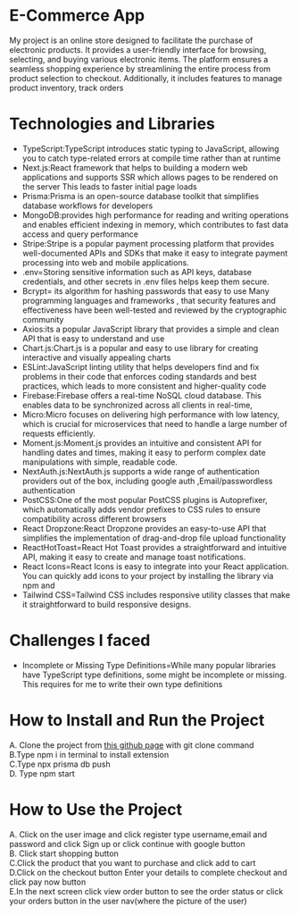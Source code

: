 # E-Commerce App
My project is an online store designed to facilitate the purchase of electronic products. It provides a user-friendly interface for browsing, selecting, and buying various electronic items. The platform ensures a seamless shopping experience by streamlining the entire process from product selection to checkout. Additionally, it includes features to manage product inventory, track orders
# Technologies and Libraries
* TypeScript:TypeScript introduces static typing to JavaScript, allowing you to catch type-related errors at compile time rather than at runtime
* Next.js:React framework that helps to building a modern web applications
  and supports  SSR which allows pages to be rendered on the server  This leads to faster initial page loads
* Prisma:Prisma is an open-source database toolkit that simplifies database workflows for developers
* MongoDB:provides high performance for reading and writing operations and enables efficient indexing in memory, which contributes to fast data access and query performance
* Stripe:Stripe is a popular payment processing platform that  provides well-documented APIs and SDKs that make it easy to integrate payment processing into web and mobile applications.
* .env=Storing sensitive information such as API keys, database credentials, and other secrets in .env files helps keep them secure.
* Bcrypt= its algorithm for hashing passwords that easy to use Many programming languages  and frameworks ,  that  security features and effectiveness have been well-tested and reviewed by the cryptographic community
* Axios:its a popular JavaScript library that provides a simple and clean API that is easy to understand and use
* Chart.js:Chart.js is a popular and easy to use  library for creating interactive and visually appealing charts
* ESLint:JavaScript linting utility that helps developers find and fix problems in their code that enforces coding standards and best practices, which leads to more consistent and higher-quality code
* Firebase:Firebase offers a real-time NoSQL cloud database. This enables data to be synchronized across all clients in real-time,
* Micro:Micro focuses on delivering high performance with low latency, which is crucial for microservices that need to handle a large number of requests efficiently.
* Moment.js:Moment.js provides an intuitive and consistent API for handling dates and times, making it easy to perform complex date manipulations with simple, readable code.
* NextAuth.js:NextAuth.js supports a wide range of authentication providers out of the box, including google auth ,Email/passwordless authentication
* PostCSS:One of the most popular PostCSS plugins is Autoprefixer, which automatically adds vendor prefixes to CSS rules to ensure compatibility across different browsers
* React Dropzone:React Dropzone provides an easy-to-use API that simplifies the implementation of drag-and-drop file upload functionality
* ReactHotToast=React Hot Toast provides a straightforward and intuitive API, making it easy to create and manage toast notifications. 
* React Icons=React Icons is easy to integrate into your React application. You can quickly add icons to your project by installing the library via npm and 
* Tailwind CSS=Tailwind CSS includes responsive utility classes that make it straightforward to build responsive designs.
#  Challenges I  faced
* Incomplete or Missing Type Definitions=While many popular libraries have TypeScript type definitions, some might be incomplete or missing. This requires for me  to write their own type definitions
# How to Install and Run the Project
A. Clone the project from <a href="https://github.com/Nethanel22/e-shop-app">this github page</a> with git clone command
</br>
B.Type npm i in terminal to install extension
</br>
C.Type npx prisma db push 
</br>
D. Type npm start 
# How to Use the Project
A. Click on the user image and click register type username,email 
    and password  and click Sign up or click continue with google button
    </br>
B. Click start shopping button 
    </br>
C.Click the product that you want to purchase and click add to cart
    </br>
D.Click on the checkout button Enter your details to complete checkout 
    and click pay now button 
    </br>
E.In the next screen click view order button to see the order status or click your orders button  in the user nav(where the picture of the user)





